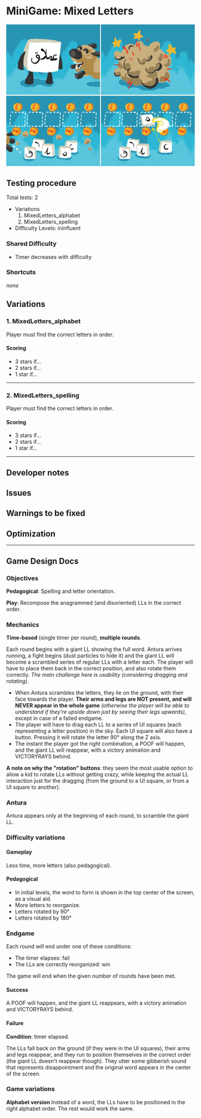# MiniGame: Mixed Letters

![](images/MixedLetters.jpg)

## Testing procedure
Total tests: 2
- Variations
	1. MixedLetters_alphabet
	2. MixedLetters_spelling
- Difficulty Levels: ininfluent

### Shared Difficulty
- Timer decreases with difficulty

### Shortcuts
_none_

## Variations

### 1. MixedLetters_alphabet
Player must find the correct letters in order.

#### Scoring
- 3 stars if...
- 2 stars if...
- 1 star if...
---
### 2. MixedLetters_spelling
Player must find the correct letters in order.

#### Scoring
- 3 stars if...
- 2 stars if...
- 1 star if...
---
## Developer notes

## Issues

## Warnings to be fixed

## Optimization

---

## Game Design Docs

### Objectives

**Pedagogical**: Spelling and letter orientation.

**Play**: Recompose the anagrammed (and disoriented) LLs in the correct order.

### Mechanics

**Time-based** (single timer per round), **multiple rounds**.

Each round begins with a giant LL showing the full word. Antura arrives running, a fight begins (dust particles to hide it) and the giant LL will become a scrambled series of regular LLs with a letter each. The player will have to place them back in the correct position, and also rotate them correctly. _The main challenge here is usability (considering dragging and rotating)_.

- When Antura scrambles the letters, they lie on the ground, with their face towards the player. **Their arms and legs are NOT present, and will NEVER appear in the whole game** _(otherwise the player will be able to understand if they're upside down just by seeing their legs upwards)_, except in case of a failed endgame.
- The player will have to drag each LL to a series of UI squares (each representing a letter position) in the sky. Each UI square will also have a button. Pressing it will rotate the letter 90° along the Z axis.
- The instant the player got the right combination, a POOF will happen, and the giant LL will reappear, with a victory animation and VICTORYRAYS behind.

**A note on why the "rotation" buttons**: they seem the most usable option to allow a kid to rotate LLs without getting crazy, while keeping the actual LL interaction just for the dragging (from the ground to a UI square, or from a UI square to another).

### Antura

Antura appears only at the beginning of each round, to scramble the giant LL.

### Difficulty variations
#### Gameplay
Less time, more letters (also pedagogical).
#### Pedagogical
- In initial levels, the word to form is shown in the top center of the screen, as a visual aid.
- More letters to reorganize.
- Letters rotated by 90°
- Letters rotated by 180°

### Endgame

Each round will end under one of these conditions:

- The timer elapses: fail
- The LLs are correctly reorganized: win

The game will end when the given number of rounds have been met.

#### Success
A POOF will happen, and the giant LL reappears, with a victory animation and VICTORYRAYS behind.

#### Failure

**Condition**: timer elapsed.

The LLs fall back on the ground (if they were in the UI squares), their arms and legs reappear, and they run to position themselves in the correct order (the giant LL doesn't reappear though). They utter some gibberish sound that represents disappointment and the original word appears in the center of the screen.

### Game variations
**Alphabet version**
Instead of a word, the LLs have to be positioned in the right alphabet order. The rest would work the same.
